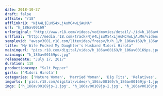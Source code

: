 ```yaml
---
date: 2018-10-27
draft: false
affsite: "r18"
afflinkr18: "NjA4LjEuMS4xLjAuMC4wLjAuMA"
url: "h_186av00169"
urloriginal: "http://www.r18.com/videos/vod/movies/detail/-/id=h_186av00169"
urlfinal: "http://media.r18.com/track/NjA4LjEuMS4xLjAuMC4wLjAuMA/videos/vod/movies/detail/-/id=h_186av00169"
samplevid: "awspv3001.r18.com/litevideo/freepv/h/h_1/h_186av169/h_186av169_dmb_w.mp4"
title: "My Wife Fucked My Daughter's Husband Midori Hirota"
mainimgurl: "pics.r18.com/digital/video/h_186av00169/h_186av00169ps.jpg"
mainimgs: "h_186av00169ps.jpg"
releasedate: "July 17, 2017"
duration: 118
productioncomp: "Salt Pepper"
girls: ['Midori Hirota']
categories: ['Mature Woman', 'Married Woman', 'Big Tits', 'Relatives', 'Featured Actress', 'Cheating Wife', 'Creampie', 'Squirting', 'Hi-Def']
imgurls: ['pics.r18.com/digital/video/h_186av00169/h_186av00169jp-1.jpg', 'pics.r18.com/digital/video/h_186av00169/h_186av00169jp-2.jpg', 'pics.r18.com/digital/video/h_186av00169/h_186av00169jp-3.jpg', 'pics.r18.com/digital/video/h_186av00169/h_186av00169jp-4.jpg', 'pics.r18.com/digital/video/h_186av00169/h_186av00169jp-5.jpg', 'pics.r18.com/digital/video/h_186av00169/h_186av00169jp-6.jpg', 'pics.r18.com/digital/video/h_186av00169/h_186av00169jp-7.jpg', 'pics.r18.com/digital/video/h_186av00169/h_186av00169jp-8.jpg', 'pics.r18.com/digital/video/h_186av00169/h_186av00169jp-9.jpg', 'pics.r18.com/digital/video/h_186av00169/h_186av00169jp-10.jpg', 'pics.r18.com/digital/video/h_186av00169/h_186av00169jp-11.jpg', 'pics.r18.com/digital/video/h_186av00169/h_186av00169jp-12.jpg', 'pics.r18.com/digital/video/h_186av00169/h_186av00169jp-13.jpg', 'pics.r18.com/digital/video/h_186av00169/h_186av00169jp-14.jpg', 'pics.r18.com/digital/video/h_186av00169/h_186av00169jp-15.jpg', 'pics.r18.com/digital/video/h_186av00169/h_186av00169jp-16.jpg', 'pics.r18.com/digital/video/h_186av00169/h_186av00169jp-17.jpg', 'pics.r18.com/digital/video/h_186av00169/h_186av00169jp-18.jpg', 'pics.r18.com/digital/video/h_186av00169/h_186av00169jp-19.jpg', 'pics.r18.com/digital/video/h_186av00169/h_186av00169jp-20.jpg']
imgs: ['h_186av00169jp-1.jpg', 'h_186av00169jp-2.jpg', 'h_186av00169jp-3.jpg', 'h_186av00169jp-4.jpg', 'h_186av00169jp-5.jpg', 'h_186av00169jp-6.jpg', 'h_186av00169jp-7.jpg', 'h_186av00169jp-8.jpg', 'h_186av00169jp-9.jpg', 'h_186av00169jp-10.jpg', 'h_186av00169jp-11.jpg', 'h_186av00169jp-12.jpg', 'h_186av00169jp-13.jpg', 'h_186av00169jp-14.jpg', 'h_186av00169jp-15.jpg', 'h_186av00169jp-16.jpg', 'h_186av00169jp-17.jpg', 'h_186av00169jp-18.jpg', 'h_186av00169jp-19.jpg', 'h_186av00169jp-20.jpg']
---
```

